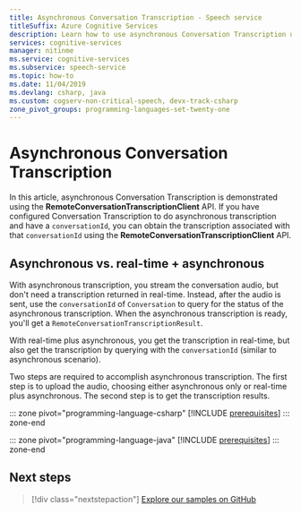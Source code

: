 ```yaml
---
title: Asynchronous Conversation Transcription - Speech service
titleSuffix: Azure Cognitive Services
description: Learn how to use asynchronous Conversation Transcription using the Speech service. Available for Java and C# only.
services: cognitive-services
manager: nitinme
ms.service: cognitive-services
ms.subservice: speech-service
ms.topic: how-to
ms.date: 11/04/2019
ms.devlang: csharp, java
ms.custom: cogserv-non-critical-speech, devx-track-csharp
zone_pivot_groups: programming-languages-set-twenty-one
---
```


# Asynchronous Conversation Transcription

In this article, asynchronous Conversation Transcription is demonstrated using the **RemoteConversationTranscriptionClient** API. If you have configured Conversation Transcription to do asynchronous transcription and have a `conversationId`, you can obtain the transcription associated with that `conversationId` using the **RemoteConversationTranscriptionClient** API.

## Asynchronous vs. real-time + asynchronous

With asynchronous transcription, you stream the conversation audio, but don't need a transcription returned in real-time. Instead, after the audio is sent, use the `conversationId` of `Conversation` to query for the status of the asynchronous transcription. When the asynchronous transcription is ready, you'll get a `RemoteConversationTranscriptionResult`.

With real-time plus asynchronous, you get the transcription in real-time, but also get the transcription by querying with the `conversationId` (similar to asynchronous scenario).

Two steps are required to accomplish asynchronous transcription. The first step is to upload the audio, choosing either asynchronous only or real-time plus asynchronous. The second step is to get the transcription results.

::: zone pivot="programming-language-csharp"
[!INCLUDE [prerequisites](includes/how-to/remote-conversation/csharp/examples.md)]
::: zone-end

::: zone pivot="programming-language-java"
[!INCLUDE [prerequisites](includes/how-to/remote-conversation/java/examples.md)]
::: zone-end


## Next steps

> [!div class="nextstepaction"]
> [Explore our samples on GitHub](https://aka.ms/csspeech/samples)
